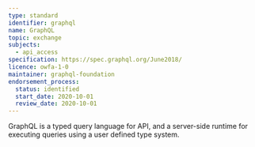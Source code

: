 ```yaml
---
type: standard
identifier: graphql
name: GraphQL
topic: exchange
subjects:
  - api_access
specification: https://spec.graphql.org/June2018/
licence: owfa-1-0
maintainer: graphql-foundation
endorsement_process:
  status: identified
  start_date: 2020-10-01
  review_date: 2020-10-01
---
```

GraphQL is a typed query language for API, and a server-side runtime for executing queries using a user defined type system.

